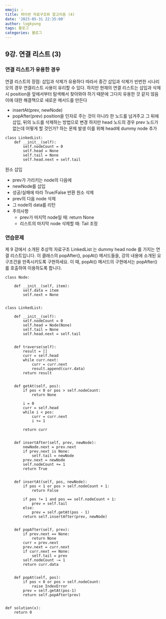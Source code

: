 ```yaml
---
emoji: 💡
title: 파이썬 자료구조와 알고리즘 (4)
date: '2023-05-31 22:35:00'
author: logkyung
tags: 블로그
categories: 블로그
---
```


## 9강. 연결 리스트 (3)
### 연결 리스트가 유용한 경우
연결 리스트의 장점: 삽입과 삭제가 유용하다
따라서 중간 삽입과 삭제가 빈번한 시나리오의 경우 연결리스트 사용이 유리할 수 있다.
하지만 현재의 연결 리스트는 삽입과 삭제 시 position을 앞에서부터 탐색해서 찾아와야 하기 때문에 그다지 유용한 것 같지 않음
이에 대한 해결책으로 새로운 메서드를 만든다
- insertAt(prev, newNode)
- popAfter(prev)
position을 인자로 주는 것이 아니라 한 노드를 넘겨주고 그 뒤에 삽입, 뒤의 노드를 삭제하는 방법으로 변경
하지만 head 노드의 경우 prev 노드가 없는데 어떻게 할 것인가? 하는 문제 발생
이를 위해 head에 dummy node 추가

```
class LinkedList:
    def __init__(self):
        self.nodeCount = 0
        self.head = None
        self.tail = None
        self.head.next = self.tail
```
원소 삽입
  - prev가 가리키는 node의 다음에
  - newNode를 삽입
  - 성공/실패에 따라 True/False 반환
원소 삭제
  - prev의 다음 node 삭제
  - 그 node의 data를 리턴
  - 주의사항
    - prev가 마지막 node일 때: return None
    - 리스트의 마지막 node 삭제할 때: Tail 조정
### 연습문제
제 9 강에서 소개된 추상적 자료구조 LinkedList 는 dummy head node 를 가지는 연결 리스트입니다. 이 클래스의 popAfter(), popAt() 메서드들을, 강의 내용에 소개된 요구조건을 만족시키도록 구현하세요.
이 때, popAt() 메서드의 구현에서는 popAfter() 를 호출하여 이용하도록 합니다.
```
class Node:

    def __init__(self, item):
        self.data = item
        self.next = None


class LinkedList:

    def __init__(self):
        self.nodeCount = 0
        self.head = Node(None)
        self.tail = None
        self.head.next = self.tail


    def traverse(self):
        result = []
        curr = self.head
        while curr.next:
            curr = curr.next
            result.append(curr.data)
        return result


    def getAt(self, pos):
        if pos < 0 or pos > self.nodeCount:
            return None

        i = 0
        curr = self.head
        while i < pos:
            curr = curr.next
            i += 1

        return curr


    def insertAfter(self, prev, newNode):
        newNode.next = prev.next
        if prev.next is None:
            self.tail = newNode
        prev.next = newNode
        self.nodeCount += 1
        return True


    def insertAt(self, pos, newNode):
        if pos < 1 or pos > self.nodeCount + 1:
            return False

        if pos != 1 and pos == self.nodeCount + 1:
            prev = self.tail
        else:
            prev = self.getAt(pos - 1)
        return self.insertAfter(prev, newNode)


    def popAfter(self, prev):
        if prev.next == None:
            return None
        curr = prev.next
        prev.next = curr.next
        if curr.next == None:
            self.tail = prev
        self.nodeCount -= 1
        return curr.data


    def popAt(self, pos):
        if pos < 0 or pos > self.nodeCount:
            raise IndexError
        prev = self.getAt(pos-1)
        return self.popAfter(prev)


def solution(x):
    return 0
```
